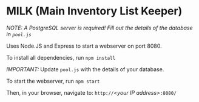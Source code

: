# MILK (Main Inventory List Keeper)

*NOTE: A PostgreSQL server is required! Fill out the details of the database in `pool.js`*

Uses Node.JS and Express to start a webserver on port 8080.

To install all dependencies, run `npm install`

*IMPORTANT:* Update `pool.js` with the details of your database.

To start the webserver, run `npm start`

Then, in your browser, navigate to:
    `http://`_&lt;your IP address&gt;_`:8080/`
